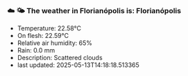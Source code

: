 ### ☁️ 🌤️  The weather in Florianópolis is: Florianópolis

- Temperature: 22.58°C
- On flesh: 22.59°C
- Relative air humidity: 65%
- Rain: 0.0 mm
- Description: Scattered clouds
- last updated: 2025-05-13T14:18:18.513365
